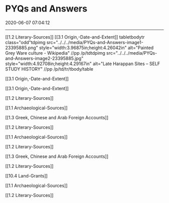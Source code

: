 # PYQs and Answers
2020-06-07 07:04:12
            
---
 
[[1.2 Literary-Sources]]
[[3.1 Origin,-Date-and-Extent]]
	tabletbodytr class="odd"tdpimg src="../../../media/PYQs-and-Answers-image1-23395885.png" style="width:3.96875in;height:4.26042in" alt="Painted Grey Ware culture - Wikipedia" //pp
	/p/tdtdpimg src="../../../media/PYQs-and-Answers-image2-23395885.jpg" style="width:4.92708in;height:4.29167in" alt="Late Harappan Sites – SELF STUDY HISTORY" //pp
	/p/td/tr/tbody/table


[[3.1 Origin,-Date-and-Extent]]

[[3.1 Origin,-Date-and-Extent]]

[[1.2 Literary-Sources]]

[[1.1 Archaeological-Sources]]


[[1.3 Greek, Chinese and Arab Foreign Accounts]] 





[[1.2 Literary-Sources]]

[[1.1 Archaeological-Sources]]

[[1.2 Literary-Sources]]

[[1.3 Greek, Chinese and Arab Foreign Accounts]]

[[1.2 Literary-Sources]]



[[10.4 Land-Grants]]



[[1.1 Archaeological-Sources]]

[[1.2 Literary-Sources]]









